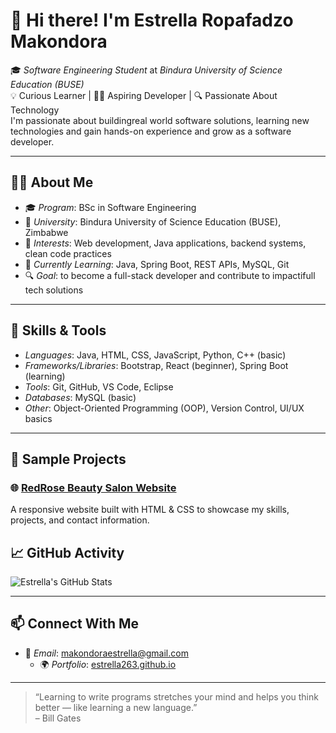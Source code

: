 # 👋 Hi there! I'm Estrella Ropafadzo Makondora

🎓 *Software Engineering Student* at *Bindura University of Science Education (BUSE)*  
💡 Curious Learner | 👩‍💻 Aspiring Developer | 🔍 Passionate About Technology  
I'm passionate about buildingreal world software solutions, learning new technologies and gain hands-on experience and grow as a software developer.

---

## 🧑‍🎓 About Me

- 🎓 *Program*: BSc in Software Engineering  
- 🏫 *University*: Bindura University of Science Education (BUSE), Zimbabwe  
- 💬 *Interests*: Web development, Java applications, backend systems, clean code practices  
- 🌱 *Currently Learning*: Java, Spring Boot, REST APIs, MySQL, Git  
- 🔍 *Goal*: to become a full-stack developer and contribute to impactifull tech solutions
---

## 🔧 Skills & Tools

- *Languages*: Java, HTML, CSS, JavaScript, Python, C++ (basic)  
- *Frameworks/Libraries*: Bootstrap, React (beginner), Spring Boot (learning)  
- *Tools*: Git, GitHub, VS Code, Eclipse  
- *Databases*: MySQL (basic)  
- *Other*: Object-Oriented Programming (OOP), Version Control, UI/UX basics

---

## 📂 Sample Projects

### 🌐 [RedRose Beauty Salon Website](https://github.com/estrella263/redrose-beauty-salon)
A responsive website built with HTML & CSS to showcase my skills, projects, and contact information.

## 📈 GitHub Activity

![Estrella's GitHub Stats](https://github-readme-stats.vercel.app/api?username=estrella263&show_icons=true&theme=radical)

---

## 📫 Connect With Me

- 📧 *Email*: makondoraestrella@gmail.com  
  - 🌍 *Portfolio*: [estrella263.github.io](https://estrella263.github.io)

---

> “Learning to write programs stretches your mind and helps you think better — like learning a new language.”  
> – Bill Gates
